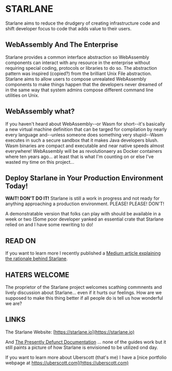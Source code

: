 # STARLANE
Starlane aims to reduce the drudgery of creating infrastructure code and shift developer focus to code that adds value to their users.

## WebAssembly And The Enterprise
Starlane provides a common interface abstraction so WebAssembly components can interact with any resource in the enterprise without requiring special coding, protocols or libraries to do so.  The abstraction pattern was inspired (copied?) from the brilliant Unix File abstraction.  Starlane aims to allow users to compose unrealated WebAssembly components to make things happen that the developers never dreamed of in the same way that system admins compose different command line utilities on Unix.

## WebAssembly what?
If you haven't heard about WebAssembly--or Wasm for short--it's basically a new virtual machine definition that can be targed for compilation by nearly every language and--unless someone does something very stupid--Wasm executes in such a secure sandbox that it makes Java developers blush.  Wasm binaries are compact and executable and near native speeds almost everywhere!  WebAssembly will be as revolutionaery as Docker containers where ten years ago... at least that is what I'm counting on or else I've wasted my time on this project... 

## Deploy Starlane in Your Production Environment Today!
**WAIT! DON'T DO IT!**  Starlane is still a work in progress and not ready for anything approaching a production environment.    PLEASE! PLEASE! DON'T! 

A demonstratable version that folks can play with should be available in a week or two (Some poor developer yanked an essential crate that Starlane relied on and I have some rewriting to do!

## READ ON
If you want to learn more I recently published a [Medium article explaining the rationale behind Starlane](https://medium.com/@uberscott/starlane-reduce-the-drudgery-of-infrastructure-code-with-webassembly-398d1b0d19f1).  

## HATERS WELCOME
The proprietor of the Starlane project welcomes scathing commnents and lively discussion about Starlane... even if it hurts our feelings.  How are we supposed to make this thing better if all people do is tell us how wonderful we are? 


## LINKS
The Starlane Website: [https://starlane.io](https://starlane.io)


And [The Presently Defunct Documentation](https://starlane.io/docs/) ... none of the guides work but it still paints a picture of how Starlane is envisioned to be utilized ond day.

If you want to learn more about Uberscott (that's me) I have a [nice portfolio webpage at https://uberscott.com](https://uberscott.com)


